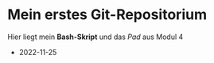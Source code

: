 # Mein erstes Git-Repositorium
Hier liegt mein **Bash-Skript** und das *Pad* aus Modul 4
- 2022-11-25
